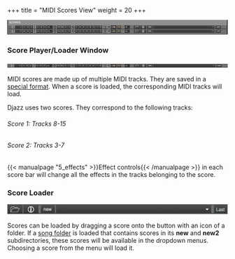+++
title = "MIDI Scores View"
weight = 20
+++

![pic](images/midi_scores_view.png)

### Score Player/Loader Window
![MIDI Score Effect and load window](images/midi_score.png)

MIDI scores are made up of multiple MIDI tracks. They are saved in a [special format](). When a score is loaded, the corresponding MIDI tracks will load.  

Djazz uses two scores.
They correspond to the following tracks:

###### Score 1: Tracks 8-15
###### Score 2: Tracks 3-7

{{< manualpage "5_effects" >}}Effect controls{{< /manualpage >}} in each score bar will change all the effects in the tracks belonging to the score.


### Score Loader
![pic](images/score_load.png)

Scores can be loaded by dragging a score onto the button with an icon of a folder. If a [song folder]() is loaded that contains scores in its **new** and **new2** subdirectories, these scores will be available in the dropdown menus. Choosing a score from the menu will load it.

